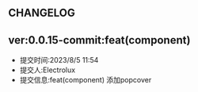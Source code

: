 ## CHANGELOG 
      

## ver:0.0.15-commit:feat(component)  

- 提交时间:2023/8/5  11:54
- 提交人:Electrolux
- 提交信息:feat(component)   添加popcover 


      